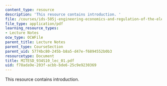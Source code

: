 ```yaml
---
content_type: resource
description: 'This resource contains introduction. '
file: /courses/ids-505j-engineering-economics-and-regulation-of-the-electric-power-sector-spring-2010/f78ada9e203facbbbde625c9e9230369_MITESD_934S10_lec_01.pdf
file_type: application/pdf
learning_resource_types:
- Lecture Notes
ocw_type: OCWFile
parent_title: Lecture Notes
parent_type: CourseSection
parent_uid: 5774bc80-245b-b8a5-d47e-f6894552b0b3
resourcetype: Document
title: MITESD_934S10_lec_01.pdf
uid: f78ada9e-203f-acbb-bde6-25c9e9230369
---
```

This resource contains introduction. 

